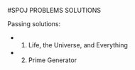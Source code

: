 #SPOJ PROBLEMS SOLUTIONS

Passing solutions:
- 1.  Life, the Universe, and Everything   
- 2.  Prime Generator  
